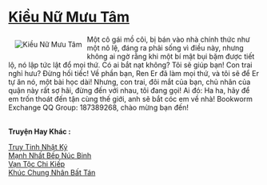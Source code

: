 <a href="https://truyentiki.com/kieu-nu-muu-tam.30546/" title="Kiều Nữ Mưu Tâm"><h1>Kiều Nữ Mưu Tâm</h1></a><div style="display:table"><img align="right" style="float: left; padding: 10px;" src="https://truyentiki.com/a/img/str/src/30546.jpg" alt="Kiều Nữ Mưu Tâm">Một cô gái mồ côi, bị bán vào nhà chính thức như một nô lệ, đáng ra phải sống vì điều này, nhưng không ai ngờ rằng khi một bí mật bụi bặm được tiết lộ, nó lập tức lật đổ mọi thứ. Có ai bắt nạt không? Tôi sẽ giúp bạn! Con trai nghỉ hưu? Đừng hối tiếc! Về phần bạn, Ren Er đã làm mọi thứ, và tôi sẽ để Er tự ăn nó, một bài học dài! Nhưng, con trai, đôi mắt của bạn, chủ nhân của quận này rất sợ hãi, đừng đến với nhau, tôi đang gọi! Ai đó: Ha ha, hãy để em trốn thoát đến tận cùng thế giới, anh sẽ bắt cóc em về nhà! Bookworm Exchange QQ Group: 187389268, chào mừng bạn đến!</div><p><br><b>Truyện Hay Khác :</b></p><a href="https://truyentiki.com/truy-tinh-nhat-ky.30545/" alt="Truy Tinh Nhật Ký">Truy Tinh Nhật Ký</a><br/><a href="https://github.com/nownovels/truyenhay/tree/master/truyenhay/30757/README.md" alt="Mạnh Nhất Bếp Núc Binh">Mạnh Nhất Bếp Núc Binh</a><br/><a href="https://github.com/nownovels/top500/tree/master/truyenhay/33662/" alt="Vạn Tộc Chi Kiếp">Vạn Tộc Chi Kiếp</a><br/><a href="https://github.com/nownovels/truyenhay/tree/master/truyenhay/30483/README.md" alt="Khúc Chung Nhân Bất Tán">Khúc Chung Nhân Bất Tán</a><br/>